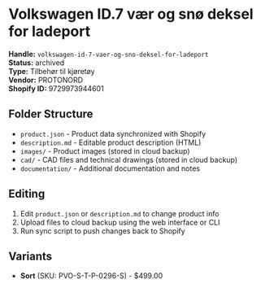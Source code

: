 # Volkswagen ID.7 vær og snø deksel for ladeport

**Handle:** `volkswagen-id-7-vaer-og-sno-deksel-for-ladeport`  
**Status:** archived  
**Type:** Tilbehør til kjøretøy  
**Vendor:** PROTONORD  
**Shopify ID:** 9729973944601  

## Folder Structure

- `product.json` - Product data synchronized with Shopify
- `description.md` - Editable product description (HTML)
- `images/` - Product images (stored in cloud backup)
- `cad/` - CAD files and technical drawings (stored in cloud backup)
- `documentation/` - Additional documentation and notes

## Editing

1. Edit `product.json` or `description.md` to change product info
2. Upload files to cloud backup using the web interface or CLI
3. Run sync script to push changes back to Shopify

## Variants

- **Sort** (SKU: PVO-S-T-P-0296-S) - $499.00
